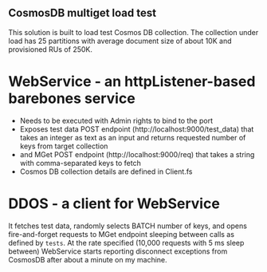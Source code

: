 ## CosmosDB multiget load test

This solution is built to load test Cosmos DB collection. The collection under load has 25 partitions with average document size of about 10K and provisioned RUs of 250K.

# WebService - an httpListener-based barebones service
* Needs to be executed with Admin rights to bind to the port
* Exposes test data POST endpoint (http://localhost:9000/test_data) that takes an integer as text as an input and returns requested number of keys from target collection
* and MGet POST endpoint (http://localhost:9000/req) that takes a string with comma-separated keys to fetch
* Cosmos DB collection details are defined in Client.fs

# DDOS - a client for WebService 
It fetches test data, randomly selects BATCH number of keys, and opens fire-and-forget requests to MGet endpoint sleeping between calls as defined by `tests`. 
At the rate specified (10,000 requests with 5 ms sleep between) WebService starts reporting disconnect exceptions from CosmosDB after about a minute on my machine.
